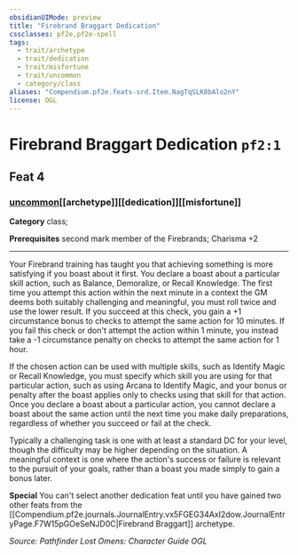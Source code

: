 ```yaml
---
obsidianUIMode: preview
title: "Firebrand Braggart Dedication"
cssclasses: pf2e,pf2e-spell
tags:
  - trait/archetype
  - trait/dedication
  - trait/misfortune
  - trait/uncommon
  - category/class
aliases: "Compendium.pf2e.feats-srd.Item.NagTqSLK8bAlo2nY"
license: OGL
---
```

# Firebrand Braggart Dedication `pf2:1`
## Feat 4
### [uncommon](uncommon "Uncommon Rarity Trait")[[archetype]][[dedication]][[misfortune]]

**Category** class; 



**Prerequisites** second mark member of the Firebrands; Charisma +2
* * *
Your Firebrand training has taught you that achieving something is more satisfying if you boast about it first. You declare a boast about a particular skill action, such as Balance, Demoralize, or Recall Knowledge. The first time you attempt this action within the next minute in a context the GM deems both suitably challenging and meaningful, you must roll twice and use the lower result. If you succeed at this check, you gain a +1 circumstance bonus to checks to attempt the same action for 10 minutes. If you fail this check or don't attempt the action within 1 minute, you instead take a -1 circumstance penalty on checks to attempt the same action for 1 hour.

If the chosen action can be used with multiple skills, such as Identify Magic or Recall Knowledge, you must specify which skill you are using for that particular action, such as using Arcana to Identify Magic, and your bonus or penalty after the boast applies only to checks using that skill for that action. Once you declare a boast about a particular action, you cannot declare a boast about the same action until the next time you make daily preparations, regardless of whether you succeed or fail at the check.

Typically a challenging task is one with at least a standard DC for your level, though the difficulty may be higher depending on the situation. A meaningful context is one where the action's success or failure is relevant to the pursuit of your goals, rather than a boast you made simply to gain a bonus later.

**Special** You can't select another dedication feat until you have gained two other feats from the [[Compendium.pf2e.journals.JournalEntry.vx5FGEG34AxI2dow.JournalEntryPage.F7W15pGOeSeNJD0C|Firebrand Braggart]] archetype.

*Source: Pathfinder Lost Omens: Character Guide*
*OGL*